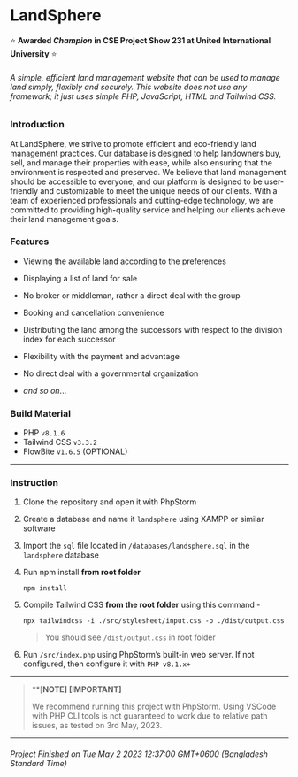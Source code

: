 # LandSphere

:star: **Awarded *Champion* in CSE Project Show 231 at United International University** :star:

###### A simple, efficient land management website that can be used to manage land simply, flexibly and securely.  This website does not use any framework; it just uses simple PHP, JavaScript, HTML and Tailwind CSS.


### Introduction

At LandSphere, we strive to promote efficient and eco-friendly land management
practices. Our database is designed to help landowners buy, sell, and manage their properties with ease,
while also ensuring that the environment is respected and preserved. We believe that land management should
be accessible to everyone, and our platform is designed to be user-friendly and customizable to meet the
unique needs of our clients. With a team of experienced professionals and cutting-edge technology, we are
committed to providing high-quality service and helping our clients achieve their land management goals.


### Features

- Viewing the available land according to the preferences

- Displaying a list of land for sale

- No broker or middleman, rather a  direct deal with the group

- Booking and cancellation convenience

- Distributing the land among the successors with respect to the division index for each successor

- Flexibility with the payment and advantage

- No direct deal with a governmental organization
- *and so on*...


### Build Material

- PHP `v8.1.6`
- Tailwind CSS `v3.3.2`
- FlowBite `v1.6.5` (OPTIONAL)

---

### Instruction 
1. Clone the repository and open it with PhpStorm

2. Create a database and name it `landsphere` using XAMPP or similar software

3. Import the `sql` file located in `/databases/landsphere.sql` in the `landsphere` database

4. Run npm install **from root folder**
    ``` shell
    npm install
    ```

5. Compile Tailwind CSS **from the root folder**  using this command - 
    ``` shell
    npx tailwindcss -i ./src/stylesheet/input.css -o ./dist/output.css
    ```

    > You should see `/dist/output.css` in root folder

6. Run `/src/index.php` using PhpStorm’s built-in web server. If not configured, then configure it with `PHP v8.1.x+`

---
> **[**NOTE] [IMPORTANT]**
>
> We recommend running this project with PhpStorm. Using VSCode with PHP CLI tools is not guaranteed to work due to relative path issues, as tested on 3rd May, 2023.

---


######  Project Finished on Tue May 2 2023 12:37:00 GMT+0600 (Bangladesh Standard Time)

